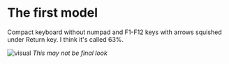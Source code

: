 # The first model

Compact keyboard without numpad and F1-F12 keys with arrows squished under Return key. I think it's called 63%.

![visual](/Images/RoughVisualisation.jpg)
*This may not be final look*
